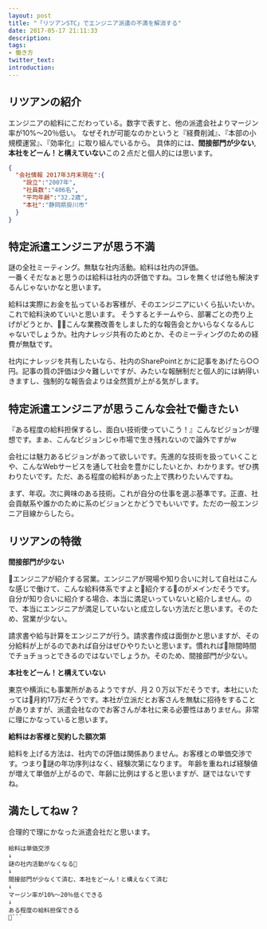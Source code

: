 ```yaml
---
layout: post
title: "「リツアンSTC」でエンジニア派遣の不満を解消する"
date: 2017-05-17 21:11:33
description:
tags:
- 働き方
twitter_text:
introduction:
---
```


## リツアンの紹介

エンジニアの給料にこだわっている。数字で表すと、他の派遣会社よりマージン率が10%～20％低い。
なぜそれが可能なのかというと『経費削減』、『本部の小規模運営』、『効率化』に取り組んでいるから。
具体的には、**間接部門が少ない**, **本社をどーん！と構えていない**この２点だと個人的には思います。  
```json
{
  "会社情報 2017年3月末現在":{
    "設立":"2007年",
    "社員数":"406名",
    "平均年齢":"32.2歳",
    "本社":"静岡県掛川市"
  }
}
```

## 特定派遣エンジニアが思う不満
謎の全社ミーティング。無駄な社内活動。給料は社内の評価。  
一番くそだなぁと思うのは給料は社内の評価ですね。コレを無くせば他も解決するんじゃないかなと思います。

給料は実際にお金を払っているお客様が、そのエンジニアにいくら払いたいか。これで給料決めていいと思います。
そうするとチームやら、部署ごとの売り上げがどうとか、こんな業務改善をしました的な報告会とかいらなくなるんじゃないでしょうか。社内ナレッジ共有のためとか、そのミーティングのための経費が無駄です。

社内にナレッジを共有したいなら、社内のSharePointとかに記事をあげたら○○円。記事の質の評価は少々難しいですが、みたいな報酬制だと個人的には納得いきますし、強制的な報告会よりは全然質が上がる気がします。

## 特定派遣エンジニアが思うこんな会社で働きたい
『ある程度の給料担保するし、面白い技術使っていこう！』こんなビジョンが理想です。まぁ、こんなビジョンじゃ市場で生き残れないので論外ですがw  

会社には魅力あるビジョンがあって欲しいです。先進的な技術を扱っていくことや、こんなWebサービスを通して社会を豊かにしたいとか、わかります。ぜひ携わりたいです。ただ、ある程度の給料があった上で携わりたいんですね。


まず、年収。次に興味のある技術。これが自分の仕事を選ぶ基準です。正直、社会貢献系や誰かのために系のビジョンとかどうでもいいです。ただの一般エンジニア目線からしたら。

## リツアンの特徴
**間接部門が少ない**

エンジニアが紹介する営業。エンジニアが現場や知り合いに対して自社はこんな感じで働けて、こんな給料体系ですよと紹介するのがメインだそうです。自分が知り合いに紹介する場合、本当に満足いっていないと紹介しません。ので、本当にエンジニアが満足していないと成立しない方法だと思います。そのため、営業が少ない。

請求書や給与計算をエンジニアが行う。請求書作成は面倒かと思いますが、その分給料が上がるのであれば自分はぜひやりたいと思います。慣れれば隙間時間でチョチョっとできるのではないでしょうか。そのため、間接部門が少ない。

**本社をどーん！と構えていない**

東京や横浜にも事業所があるようですが、月２０万以下だそうです。本社にいたっては月約17万だそうです。本社が立派だとお客さんを無駄に招待をすることがありますが、派遣会社なのでお客さんが本社に来る必要性はありません。非常に理にかなっていると思います。

**給料はお客様と契約した額次第**

給料を上げる方法は、社内での評価は関係ありません。お客様との単価交渉です。つまり謎の年功序列はなく、経験次第になります。
年齢を重ねれば経験値が増えて単価が上がるので、年齢に比例はすると思いますが、謎ではないですね。

## 満たしてねw？
合理的で理にかなった派遣会社だと思います。

```
給料は単価交渉
↓
謎の社内活動がなくなる
↓
間接部門が少なくて済む、本社をどーん！と構えなくて済む
↓
マージン率が10%～20％低くできる
↓
ある程度の給料担保できる
```

